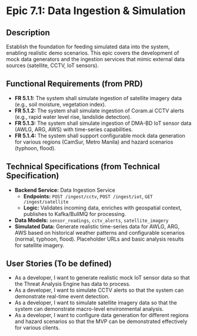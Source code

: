# Epic 7.1: Data Ingestion & Simulation

## Description
Establish the foundation for feeding simulated data into the system, enabling realistic demo scenarios. This epic covers the development of mock data generators and the ingestion services that mimic external data sources (satellite, CCTV, IoT sensors).

## Functional Requirements (from PRD)
- **FR 5.1.1:** The system shall simulate ingestion of satellite imagery data (e.g., soil moisture, vegetation index).
- **FR 5.1.2:** The system shall simulate ingestion of Coram.ai CCTV alerts (e.g., rapid water level rise, landslide detection).
- **FR 5.1.3:** The system shall simulate ingestion of DMA-BD IoT sensor data (AWLG, ARG, AWS) with time-series capabilities.
- **FR 5.1.4:** The system shall support configurable mock data generation for various regions (CamSur, Metro Manila) and hazard scenarios (typhoon, flood).

## Technical Specifications (from Technical Specification)
- **Backend Service:** Data Ingestion Service
    - **Endpoints:** `POST /ingest/cctv`, `POST /ingest/iot`, `GET /ingest/satellite`
    - **Logic:** Validates incoming data, enriches with geospatial context, publishes to Kafka/BullMQ for processing.
- **Data Models:** `sensor_readings`, `cctv_alerts`, `satellite_imagery`
- **Simulated Data:** Generate realistic time-series data for AWLG, ARG, AWS based on historical weather patterns and configurable scenarios (normal, typhoon, flood). Placeholder URLs and basic analysis results for satellite imagery.

## User Stories (To be defined)
- As a developer, I want to generate realistic mock IoT sensor data so that the Threat Analysis Engine has data to process.
- As a developer, I want to simulate CCTV alerts so that the system can demonstrate real-time event detection.
- As a developer, I want to simulate satellite imagery data so that the system can demonstrate macro-level environmental analysis.
- As a developer, I want to configure data generation for different regions and hazard scenarios so that the MVP can be demonstrated effectively for various clients.
